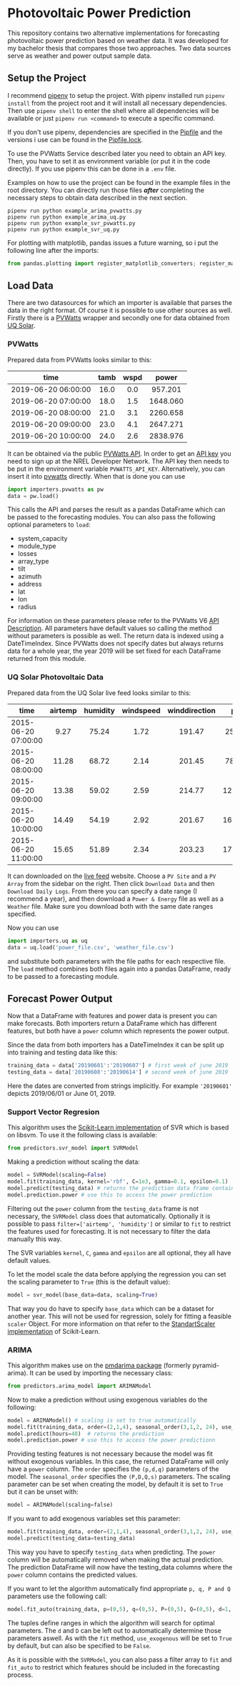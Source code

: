 # Photovoltaic Power Prediction

This repository contains two alternative implementations for forecasting photovoltaic power prediction based on weather data. It was developed for my bachelor thesis that compares those two approaches. Two data sources serve as weather and power output sample data.

## Setup the Project

I recommend [pipenv]([https://github.com/pypa/pipenv]) to setup the project. With pipenv installed run `pipenv install` from the project root and it will install all necessary dependencies. Then use `pipenv shell` to enter the shell where all dependencies will be available or just `pipenv run <command>` to execute a specific command.

If you don't use pipenv, dependencies are specified in the [Pipfile](Pipfile) and the versions i use can be found in the [Pipfile.lock](Pipfile.lock).

To use the PVWatts Service described later you need to obtain an API key. Then, you have to set it as environment variable (or put it in the code directly). If you use pipenv this can be done in a `.env` file.

Examples on how to use the project can be found in the example files in the root directory. You can directly run those files ***after*** completing the necessary steps to obtain data described in the next section.

```
pipenv run python example_arima_pvwatts.py
pipenv run python example_arima_uq.py
pipenv run python example_svr_pvwatts.py
pipenv run python example_svr_uq.py
```

For plotting with matplotlib, pandas issues a future warning, so i put the following line after the imports:

``` python
from pandas.plotting import register_matplotlib_converters; register_matplotlib_converters()
```

## Load Data

There are two datasources for which an importer is available that parses the data in the right format. Of course it is possible to use other sources as well. Firstly there is a [PVWatts](https://pvwatts.nrel.gov/) wrapper and secondly one for data obtained from [UQ Solar](https://solar-energy.uq.edu.au/).

### PVWatts

Prepared data from PVWatts looks similar to this:

|         time        | tamb | wspd |  power   |
|---------------------|:----:|:----:|:--------:|
| 2019-06-20 06:00:00 | 16.0 | 0.0  | 957.201  |
| 2019-06-20 07:00:00 | 18.0 | 1.5  | 1648.060 |
| 2019-06-20 08:00:00 | 21.0 | 3.1  | 2260.658 |
| 2019-06-20 09:00:00 | 23.0 | 4.1  | 2647.271 |
| 2019-06-20 10:00:00 | 24.0 | 2.6  | 2838.976 |

It can be obtained via the public [PVWatts API](https://developer.nrel.gov/docs/solar/pvwatts/v6/). In order to get an [API key](https://developer.nrel.gov/docs/api-key/) you need to sign up at the NREL Developer Network. The API key then needs to be put in the environment variable `PVWATTS_API_KEY`. Alternatively, you can insert it into [pvwatts](importers/pvwatts.py) directly. When that is done you can use

``` python
import importers.pvwatts as pw
data = pw.load()
```

This calls the API and parses the result as a pandas DataFrame which can be passed to the forecasting modules. You can also pass the following optional parameters to `load`:

 - system_capacity
 - module_type
 - losses
 - array_type
 - tilt
 - azimuth
 - address
 - lat
 - lon
 - radius

For information on these parameters please refer to the PVWatts V6 [API Description](https://developer.nrel.gov/docs/solar/pvwatts/v6/). All parameters have default values so calling the method without parameters is possible as well. The return data is indexed using a DateTimeIndex. Since PVWatts does not specify dates but always returns data for a whole year, the year 2019 will be set fixed for each DataFrame returned from this module.

### UQ Solar Photovoltaic Data

Prepared data from the UQ Solar live feed looks similar to this:

|      time          | airtemp | humidity | windspeed | winddirection |   power   |
|--------------------|:-------:|:--------:|:---------:|:-------------:|:---------:|
|2015-06-20 07:00:00 |  9.27   |   75.24  |    1.72   |     191.47    | 25302.00  |
|2015-06-20 08:00:00 |  11.28  |   68.72  |    2.14   |     201.45    | 78240.83  |
|2015-06-20 09:00:00 |  13.38  |   59.02  |    2.59   |     214.77    | 128523.08 |
|2015-06-20 10:00:00 |  14.49  |   54.19  |    2.92   |     201.67    | 162968.83 |
|2015-06-20 11:00:00 |  15.65  |   51.89  |    2.34   |     203.23    | 172535.83 |

It can downloaded on the [live feed](http://solar.uq.edu.au/user/reportPower.php) website. Choose a `PV Site` and a `PV Array` from the sidebar on the right. Then click `Download Data` and then `Download Daily Logs`. From there you can specify a date range (I recommend a year), and then download a `Power & Energy` file as well as a `Weather` file. Make sure you download both with the same date ranges specified.

Now you can use

``` python
import importers.uq as uq
data = uq.load('power_file.csv', 'weather_file.csv')
```

and substitute both parameters with the file paths for each respective file. The `load` method combines both files again into a pandas DataFrame, ready to be passed to a forecasting module.

## Forecast Power Output

Now that a DataFrame with features and power data is present you can make forecasts. Both importers return a DataFrame which has different features, but both have a `power` column which represents the power output.

Since the data from both importers has a DateTimeIndex it can be split up into training and testing data like this:

``` python
training_data = data['20190601':'20190607'] # first week of june 2019
testing_data = data['20190608':'20190614'] # second week of june 2019
```

Here the dates are converted from strings implicitly. For example `'20190601'` depicts 2019/06/01 or June 01, 2019.

### Support Vector Regresion

This algorithm uses the [Scikit-Learn implementation](https://scikit-learn.org/stable/modules/generated/sklearn.svm.SVR.html) of SVR which is based on libsvm. To use it the following class is available:

``` python
from predictors.svr_model import SVRModel
```

Making a prediction without scaling the data:

``` python
model = SVRModel(scaling=False)
model.fit(training_data, kernel='rbf', C=1e3, gamma=0.1, epsilon=0.1)
model.predict(testing_data) # returns the prediction data frame containing the testing features and the power prediction
model.prediction.power # use this to access the power prediction
```

Filtering out the `power` column from the `testing_data` frame is not necessary, the `SVRModel` class does that automatically. Optionally it is possible to pass `filter=['airtemp', 'humidity']` or similar to `fit` to restrict the features used for forecasting. It is not necessary to filter the data manually this way.

The SVR variables `kernel`, `C`, `gamma` and `epsilon` are all optional, they all have default values.

To let the model scale the data before applying the regression you can set the scaling parameter to `True` (this is the default value):

``` python
model = svr_model(base_data=data, scaling=True)
```

That way you do have to specify `base_data` which can be a dataset for another year. This will not be used for regression, solely for fitting a feasible `scaler` Object. For more information on that refer to the [StandartScaler implementation](https://scikit-learn.org/stable/modules/generated/sklearn.preprocessing.StandardScaler.html) of Scikit-Learn.

### ARIMA

This algorithm makes use on the [pmdarima package](https://www.alkaline-ml.com/pmdarima/) (formerly pyramid-arima). It can be used by importing the necessary class:

``` python
from predictors.arima_model import ARIMAModel
```

Now to make a prediction without using exogenous variables do the following:

``` python
model = ARIMAModel() # scaling is set to true automatically
model.fit(training_data, order=(2,1,4), seasonal_order(3,1,2, 24), use_exogenous=False)
model.predict(hours=48)  # returns the prediction
model.prediction.power # use this to access the power predictionn
```

Providing testing features is not necessary because the model was fit without exogenous variables. In this case, the returned DataFrame will only have a `power` column. The `order` specifies the `(p,d,q)` parameters of the model. The `seasonal_order` specifies the `(P,D,Q,s)` parameters. The scaling parameter can be set when creating the model, by default it is set to `True` but it can be unset with:

``` python
model = ARIMAModel(scaling=false)
```

If you want to add exogenous variables set this parameter:

``` python
model.fit(training_data, order=(2,1,4), seasonal_order(3,1,2, 24), use_exogenous=True) # use_exogenous is True by default
model.predict(testing_data=testing_data)
```

This way you have to specify `testing_data` when predicting. The `power` column will be automatically removed when making the actual prediction. The prediction DataFrame will now have the testing_data columns where the `power` column contains the predicted values.

If you want to let the algorithm automatically find appropriate `p, q, P and Q` parameters use the following call:

``` python
model.fit_auto(training_data, p=(0,5), q=(0,5), P=(0,5), Q=(0,5), d=1, D=1)
```

The tuples define ranges in which the algorithm will search for optimal parameters. The `d` and `D` can be left out to automatically determine those parameters aswell. As with the `fit` method, `use_exogenous` will be set to `True` by default, but can also be specified to be
`False`.

As it is possible with the `SVRModel`, you can also pass a filter array to `fit` and `fit_auto` to restrict which features should be included in the forecasting process.
